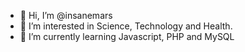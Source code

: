 - 👋 Hi, I’m @insanemars
- 👀 I’m interested in Science, Technology and Health. 
- 🌱 I’m currently learning Javascript, PHP and MySQL



<!---
insanemars/insanemars is a ✨ special ✨ repository because its `README.md` (this file) appears on your GitHub profile.
You can click the Preview link to take a look at your changes.
--->
